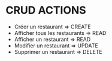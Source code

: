 # CRUD ACTIONS

- Créer un restaurant 		=> CREATE
- Afficher tous les restaurants => READ
- Afficher un restaurant 	=> READ
- Modifier un restaurant 	=> UPDATE
- Supprimer un restaurant	=> DELETE
